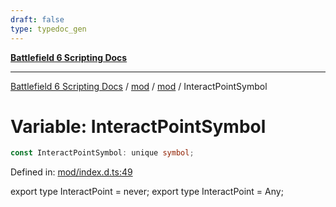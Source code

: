 ```yaml
---
draft: false
type: typedoc_gen
---
```


[**Battlefield 6 Scripting Docs**](../../../_index.md)

***

[Battlefield 6 Scripting Docs](../../../_index.md) / [mod](../../_index.md) / [mod](../_index.md) / InteractPointSymbol

# Variable: InteractPointSymbol

```ts
const InteractPointSymbol: unique symbol;
```

Defined in: [mod/index.d.ts:49](https://github.com/battlefield-portal-community/portal-docs/blob/6d87e21c5922a3efb03c634dbe98e5fe6e797672/generators/santiago/mod/index.d.ts#L49)

export type InteractPoint = never;
export type InteractPoint = Any;

